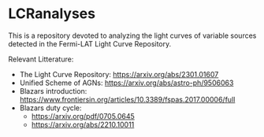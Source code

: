 # LCRanalyses

This is a repository devoted to analyzing the light curves of variable sources detected in the Fermi-LAT Light Curve Repository.

Relevant Litterature:

* The Light Curve Repository: https://arxiv.org/abs/2301.01607
* Unified Scheme of AGNs: https://arxiv.org/abs/astro-ph/9506063
* Blazars introduction: https://www.frontiersin.org/articles/10.3389/fspas.2017.00006/full
* Blazars duty cycle:
    * https://arxiv.org/pdf/0705.0645
    * https://arxiv.org/abs/2210.10011
      
